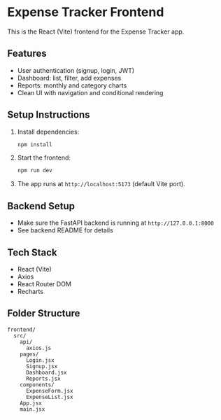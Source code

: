 # Expense Tracker Frontend

This is the React (Vite) frontend for the Expense Tracker app.

## Features
- User authentication (signup, login, JWT)
- Dashboard: list, filter, add expenses
- Reports: monthly and category charts
- Clean UI with navigation and conditional rendering

## Setup Instructions

1. Install dependencies:
   ```bash
   npm install
   ```
2. Start the frontend:
   ```bash
   npm run dev
   ```
3. The app runs at `http://localhost:5173` (default Vite port).

## Backend Setup
- Make sure the FastAPI backend is running at `http://127.0.0.1:8000`
- See backend README for details

## Tech Stack
- React (Vite)
- Axios
- React Router DOM
- Recharts

## Folder Structure
```
frontend/
  src/
    api/
      axios.js
    pages/
      Login.jsx
      Signup.jsx
      Dashboard.jsx
      Reports.jsx
    components/
      ExpenseForm.jsx
      ExpenseList.jsx
    App.jsx
    main.jsx
```
